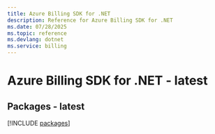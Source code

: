 ```yaml
---
title: Azure Billing SDK for .NET
description: Reference for Azure Billing SDK for .NET
ms.date: 07/28/2025
ms.topic: reference
ms.devlang: dotnet
ms.service: billing
---
```

# Azure Billing SDK for .NET - latest
## Packages - latest
[!INCLUDE [packages](billing-index.md)]